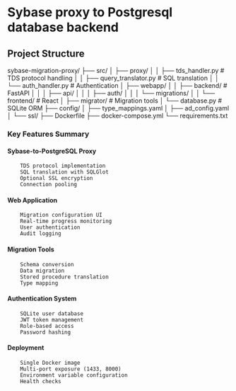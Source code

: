 # Sybase proxy to Postgresql database backend

## Project Structure
sybase-migration-proxy/
├── src/
│   ├── proxy/
│   │   ├── tds_handler.py        # TDS protocol handling
│   │   ├── query_translator.py   # SQL translation
│   │   └── auth_handler.py       # Authentication
│   ├── webapp/
│   │   ├── backend/              # FastAPI
│   │   │   ├── api/
│   │   │   ├── auth/
│   │   │   └── migrations/
│   │   └── frontend/             # React
│   ├── migrator/                 # Migration tools
│   └── database.py               # SQLite ORM
├── config/
│   ├── type_mappings.yaml
│   ├── ad_config.yaml
│   └── ssl/
├── Dockerfile
├── docker-compose.yml
└── requirements.txt


### Key Features Summary

#### Sybase-to-PostgreSQL Proxy
        TDS protocol implementation
        SQL translation with SQLGlot
        Optional SSL encryption
        Connection pooling
#### Web Application
        Migration configuration UI
        Real-time progress monitoring
        User authentication
        Audit logging
#### Migration Tools
        Schema conversion
        Data migration
        Stored procedure translation
        Type mapping
#### Authentication System
        SQLite user database
        JWT token management
        Role-based access
        Password hashing
#### Deployment
        Single Docker image
        Multi-port exposure (1433, 8000)
        Environment variable configuration
        Health checks
        
